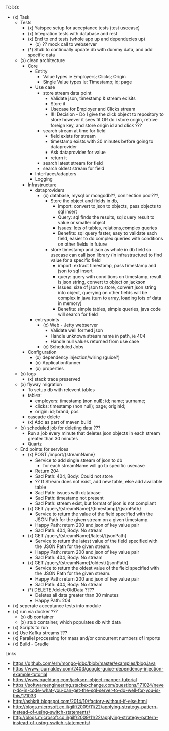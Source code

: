 TODO:

* (x) Task
    * Tests
        * (x) Yatspec setup for acceptance tests (test usecase)
        * (x) Integration tests with database and rest
        * (x) End to end tests (whole app up and dependecies up)
            * (x) ?? mock call to webserver
        * (*) Stub to continually update db with dummy data, and add specific data
    * (x) clean architecture
        * Core
            * Entity
                * Value types ie Employers; Clicks; Origin
                * Single Value types ie: Timestamp; id; page
            * Use case
                * store stream data point
                    - Validate json, timestamp  & stream exisits
                    - Store it
                    - Usecase for Employer and Clicks stream
                    - !!!! Decision - Do I give the click object to repository to store however it sees fit OR do i store origin, retrive foreign key, and store origin id and click ???
                * search stream at time for field
                    - field exists for stream
                    - timestamp exists with 30 minutes before going to dataprovider
                    - Ask dataprovider for value
                    - return it
                * search latest stream for field
                * search oldest stream for field
            * Interfaces/adapters
            * Logging
        * Infrastructure
            * dataproviders
                * (x) database, mysql or mongodb??, connection pool???,
                    * Store the object and fields in db,
                        * import: convert to json to objects, pass objects to sql insert
                        * Query: sql finds the results, sql query result to value or smaller object
                        * Issues: lots of tables, relations,complex queries
                        * Benefits: sql query faster, easy to validate each field, easier to do complex queries with conditions on other fields in future
                    * store timestamp and json as whole in db field so usecase can call json library (in infrastructure) to find value for a specific field
                        * import: extract timestamp, pass timestamp and json to sql insert
                        * query: query with conditions on timestamp, result is json string, convert to object or jackson
                        * Issues: size of json to store, convert json string into object, querying on other fields will be complex in java (turn to array, loading lots of data in memory)
                        * Benefits: simple tables, simple queries, java code will search for field
            * entrypoints
                * (x) Web - Jetty webserver
                    * Validate well formed json
                    * Handle unknown stream name in path, ie 404
                    * Handle null values returned from use case
                * (x) Scheduled Jobs
        * Configuration
            * (x) dependency injection/wiring (guice?)
            * (x) ApplicationRunner
            * (x) properties
    * (x) logs
        * (x)  stack trace preserved
    * (x) flyway migration
        - To setup db with relevent tables
        - tables:
            - employers: timestamp (non null); id; name; surname;
            - clicks: timestamp (non null); page; originId;
            - origin: id; brand; pos
        - cascade delete
        - (x) Add as part of maven build
    * (x) scheduled job for deleting data ???
        - Run a job every minute that deletes json objects in each stream greater than 30 minutes
        - Quartz
    * End points for services
        * (x) POST /import/{streamName}
            - Service to add single stream of json to db
                - for each streamName will go to specific usecase
            - Return 204
            - Sad Path: 404, Body: Could not store
            - ?? If Stream does not exist, add new table, else add available table
            - Sad Path: issues with database
            - Sad Path: timestamp not present
            - Sad Path: stream exist, but format of json is not compliant
        * (x) GET /query/{streamName}/{timestamp}/{jsonPath}
            - Service to return the value of the field specified with the JSON Path for the given stream on a given timestamp.
            - Happy Path: return 200 and json of key value pair
            - Sad Path: 404, Body: No stream
        * (x) GET /query/{streamName}/latest/{jsonPath}
            - Service to return the latest value of the field specified with the JSON Path for the given stream.
            - Happy Path: return 200 and json of key value pair
            - Sad Path: 404, Body: No stream
        * (x) GET /query/{streamName}/oldest/{jsonPath}
            - Service to return the oldest value of the field specified with the JSON Path for the given stream.
            - Happy Path: return 200 and json of key value pair
            - Sad Path: 404, Body: No stream
        * (*) DELETE /deleteOldData ????
            - Deletes all data greater than 30 minutes
            - Happy Path: 204
* (x) seperate acceptance tests into module
* (x) run via docker ???
    * (x) db container
    * (x) stub container, which populates db with data
* (x) Scripts to run
* (x) Use Kafka streams ???
* (x) Parallel processing for mass and/or concurrent numbers of imports
* (x) Build - Gradle

Links

* https://github.com/erh/mongo-jdbc/blob/master/examples/blog.java
* https://www.journaldev.com/2403/google-guice-dependency-injection-example-tutorial
* https://www.baeldung.com/jackson-object-mapper-tutorial
* https://softwareengineering.stackexchange.com/questions/171024/never-do-in-code-what-you-can-get-the-sql-server-to-do-well-for-you-is-this/171033
* http://ashkrit.blogspot.com/2014/10/factory-without-if-else.html
* http://blogs.microsoft.co.il/gilf/2009/11/22/applying-strategy-pattern-instead-of-using-switch-statements/
* http://blogs.microsoft.co.il/gilf/2009/11/22/applying-strategy-pattern-instead-of-using-switch-statements/